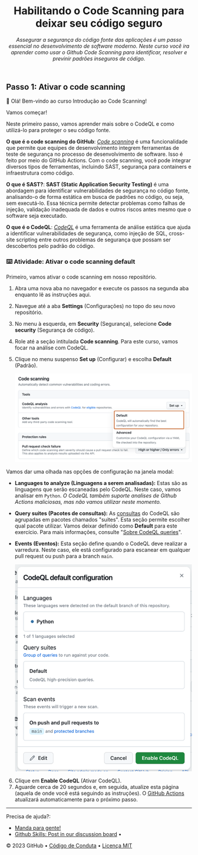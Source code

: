 <header>

<!--
  <<< Author notes: Course header >>>
  Read <https://skills.github.com/quickstart> for more information about how to build courses using this template.
  Include a 1280×640 image, course name in sentence case, and a concise description in emphasis.
  In your repository settings: enable template repository, add your 1280×640 social image, auto delete head branches.
  Next to "About", add description & tags; disable releases, packages, & environments.
  Add your open source license, GitHub uses the MIT license.
-->

# Habilitando o Code Scanning para deixar seu código seguro

_Assegurar a segurança do código fonte das aplicações é um passo essencial no desenvolvimento de software moderno. Neste curso você ira aprender como usar o Github Code Scanning para identificar, resolver e previnir padrões inseguros de código._

</header>

<!--
  <<< Author notes: Step 1 >>>
  Choose 3-5 steps for your course.
  The first step is always the hardest, so pick something easy!
  Link to docs.github.com for further explanations.
  Encourage users to open new tabs for steps!
  TBD-step-1-notes.
-->

## Passo 1: Ativar o code scanning

👋 Olá! Bem-vindo ao curso Introdução ao Code Scanning!

Vamos começar!

Neste primeiro passo, vamos aprender mais sobre o CodeQL e como utilizá-lo para proteger o seu código fonte.

**O que é o code scanning do GitHub**: _[Code scanning](https://docs.github.com/en/code-security/code-scanning/automatically-scanning-your-code-for-vulnerabilities-and-errors/about-code-scanning)_ é uma funcionalidade que permite que equipes de desenvolvimento integrem ferramentas de teste de segurança no processo de desenvolvimento de software. Isso é feito por meio do GitHub Actions. Com o code scanning, você pode integrar diversos tipos de ferramentas, incluindo SAST, segurança para containers e infraestrutura como código.

**O que é SAST?**:
**SAST (Static Application Security Testing)** é uma abordagem para identificar vulnerabilidades de segurança no código fonte, analisando-o de forma estática em busca de padrões no código, ou seja, sem executá-lo. Essa técnica permite detectar problemas como falhas de injeção, validação inadequada de dados e outros riscos antes mesmo que o software seja executado.

**O que é o CodeQL**: _[CodeQL](https://docs.github.com/en/code-security/code-scanning/automatically-scanning-your-code-for-vulnerabilities-and-errors/about-code-scanning-with-codeql)_ é uma ferramenta de análise estática que ajuda a identificar vulnerabilidades de segurança, como injeção de SQL, cross-site scripting entre outros problemas de segurança que possam ser descobertos pelo padrão do código.

### :keyboard: Atividade: Ativar o code scanning default

Primeiro, vamos ativar o code scanning em nosso repositório.

1. Abra uma nova aba no navegador e execute os passos na segunda aba enquanto lê as instruções aqui.
2. Navegue até a aba **Settings** (Configurações) no topo do seu novo repositório.
3. No menu à esquerda, em **Security** (Segurança), selecione **Code security** (Segurança de código).
4. Role até a seção intitulada **Code scanning**. Para este curso, vamos focar na análise com CodeQL.
5. Clique no menu suspenso **Set up** (Configurar) e escolha **Default** (Padrão).

   ![enable-code-scanning-default.png](/images/enable-code-scanning-default.png)

Vamos dar uma olhada nas opções de configuração na janela modal:

- **Languages to analyze (Linguagens a serem analisadas):** Estas são as linguagens que serão escaneadas pelo CodeQL. Neste caso, vamos analisar em `Python`. *O CodeQL também suporte analises de Github Actions maliciosas, mas não vamos utilizar neste momento.*
- **Query suites (Pacotes de consultas):** As [consultas](https://docs.github.com/en/code-security/code-scanning/automatically-scanning-your-code-for-vulnerabilities-and-errors/about-code-scanning-with-codeql#about-codeql-queries) do CodeQL são agrupadas em pacotes chamados "suites". Esta seção permite escolher qual pacote utilizar. Vamos deixar definido como **Default** para este exercício. Para mais informações, consulte "[Sobre CodeQL queries](https://docs.github.com/en/code-security/code-scanning/automatically-scanning-your-code-for-vulnerabilities-and-errors/about-code-scanning-with-codeql#about-codeql-queries)".
- **Events (Eventos):** Esta seção define quando o CodeQL deve realizar a varredura. Neste caso, ele está configurado para escanear em qualquer pull request ou push para a branch `main`.

   ![codeql-default-configuration-box.png](/images/codeql-default-configuration-box.png)

6. Clique em **Enable CodeQL** (Ativar CodeQL).
7. Aguarde cerca de 20 segundos e, em seguida, atualize esta página (aquela de onde você está seguindo as instruções). O [GitHub Actions](https://docs.github.com/en/actions) atualizará automaticamente para o próximo passo.

<footer>

<!--
  <<< Author notes: Footer >>>
  Add a link to get support, GitHub status page, code of conduct, license link.
-->

---
Precisa de ajuda?:
- [Manda para gente!](https://github.com/fguisso/introducao-ao-code-scanning/discussions)
- [Github Skills: Post in our discussion board](https://github.com/orgs/skills/discussions/categories/introduction-to-codeql) &bull; 

&copy; 2023 GitHub • [Código de Conduta](https://www.contributor-covenant.org/version/2/1/code_of_conduct/code_of_conduct.md) • [Licença MIT](https://gh.io/mit)

</footer>
